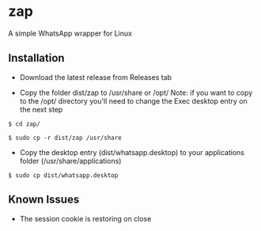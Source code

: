 # zap

A simple WhatsApp wrapper for Linux

## Installation

* Download the latest release from Releases tab

* Copy the folder dist/zap to /usr/share or /opt/
Note: if you want to copy to the /opt/ directory you'll need to change the Exec desktop entry on the next step

```
$ cd zap/
```
```
$ sudo cp -r dist/zap /usr/share
```

* Copy the desktop entry (dist/whatsapp.desktop) to your applications folder (/usr/share/applications)
```
$ sudo cp dist/whatsapp.desktop 
```

## Known Issues

* The session cookie is restoring on close
